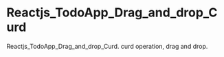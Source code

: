 # Reactjs_TodoApp_Drag_and_drop_Curd
Reactjs_TodoApp_Drag_and_drop_Curd. curd operation, drag and drop.
